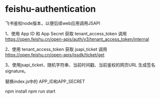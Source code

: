 # feishu-authentication
飞书鉴权node版本，以便后续web应用调用JSAPI

1、使用 App ID 和 App Secret 获取 tenant_access_token
调用 https://open.feishu.cn/open-apis/auth/v3/tenant_access_token/internal

2、使用 tenant_access_token 获取 jsapi_ticket
调用 https://open.feishu.cn/open-apis/jssdk/ticket/get

3、使用jsapi_ticket、随机字符串、当前时间戳、当前鉴权的网页URL 生成签名signature。

替换index.js中的 APP_ID和APP_SECRET

npm install
npm run start